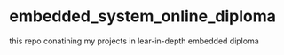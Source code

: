 # embedded_system_online_diploma
this repo conatining my projects in lear-in-depth embedded diploma
